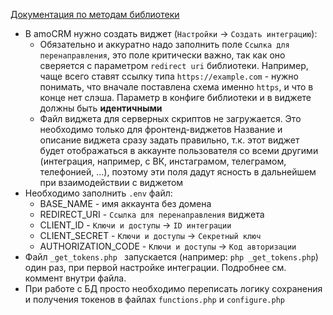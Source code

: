 [Документация по методам библиотеки](https://github.com/amocrm/amocrm-api-php#%D0%BF%D0%BE%D0%B4%D1%85%D0%BE%D0%B4-%D0%BA-%D1%80%D0%B0%D0%B1%D0%BE%D1%82%D0%B5-%D1%81-%D0%B1%D0%B8%D0%B1%D0%BB%D0%B8%D0%BE%D1%82%D0%B5%D0%BA%D0%BE%D0%B9)

* В amoCRM нужно создать виджет (`Настройки` -> `Создать интеграцию`):
    - Обязательно и аккуратно надо заполнить поле `Ссылка для перенаправления`, это поле критически важно, так как оно сверяется с параметром `redirect uri` библиотеки. Например, чаще всего ставят ссылку типа `https://example.com` - нужно понимать, что вначале поставлена схема именно `https`, и что в конце нет слэша. Параметр в конфиге библиотеки и в виджете должны быть **идентичными**
    - Файл виджета для серверных скриптов не загружается. Это необходимо только для фронтенд-виджетов
    Название и описание виджета сразу задать правильно, т.к. этот виджет будет отображаться в аккаунте пользователя со всеми другими (интеграция, например, с ВК, инстаграмом, телеграмом, телефонией, ...), поэтому эти поля дадут ясность в дальнейшем при взаимодействии с виджетом
* Необходимо заполнить `.env` файл:
    - BASE_NAME - имя аккаунта без домена
    - REDIRECT_URI - `Ссылка для перенаправления` виджета
    - CLIENT_ID - `Ключи и доступы` -> `ID интеграции`
    - CLIENT_SECRET - `Ключи и доступы` -> `Секретный ключ`
    - AUTHORIZATION_CODE - `Ключи и доступы` -> `Код авторизации`
* Файл `_get_tokens.php
` запускается (например: `php _get_tokens.php`) один раз, при первой настройке интеграции. Подробнее см. коммент внутри файла.
* При работе с БД просто необходимо переписать логику сохранения и получения токенов в файлах `functions.php` и `configure.php`
